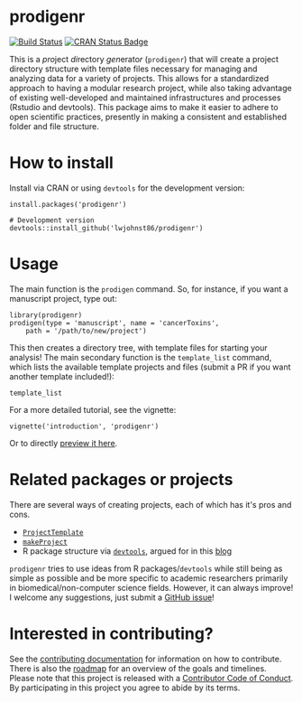 # prodigenr

[![Build Status](https://travis-ci.org/lwjohnst86/prodigenr.svg?branch=master)](https://travis-ci.org/lwjohnst86/prodigenr)
[![CRAN Status Badge](http://www.r-pkg.org/badges/version/prodigenr)](https://cran.r-project.org/package=prodigenr)

This is a *pro*ject *di*rectory *gen*erato*r* (`prodigenr`) that will
create a project directory structure with template files necessary for
managing and analyzing data for a variety of projects.  This allows
for a standardized approach to having a modular research project, while also
taking advantage of existing well-developed and maintained infrastructures and
processes (Rstudio and devtools). This package aims to make it easier to adhere
to open scientific practices, presently in making a consistent and established
folder and file structure.

# How to install

Install via CRAN or using `devtools` for the development version:

    install.packages('prodigenr')
    
    # Development version
    devtools::install_github('lwjohnst86/prodigenr')

# Usage

The main function is the `prodigen` command.  So, for instance, if you
want a manuscript project, type out:

    library(prodigenr)
    prodigen(type = 'manuscript', name = 'cancerToxins',
        path = '/path/to/new/project')

This then creates a directory tree, with template files for starting
your analysis!  The main secondary function is the `template_list`
command, which lists the available template projects and files (submit
a PR if you want another template included!):

    template_list

For a more detailed tutorial, see the vignette:

    vignette('introduction', 'prodigenr')
    
Or to directly [preview it here](https://htmlpreview.github.io/?https://github.com/lwjohnst86/prodigenr/blob/master/vignettes/introduction.html).

# Related packages or projects

There are several ways of creating projects, each of which has it's pros and cons.

- [`ProjectTemplate`](http://projecttemplate.net/) 
- [`makeProject`](https://cran.r-project.org/package=makeProject)
- R package structure via
[`devtools`](https://cran.r-project.org/package=devtools), argued for in this
[blog](https://rmflight.github.io/posts/2014/07/vignetteAnalysis.html) 

`prodigenr` tries to use ideas from R packages/`devtools` while still being as simple
as possible and be more specific to academic researchers primarily in
biomedical/non-computer science fields. However, it can always improve! I
welcome any suggestions, just submit a 
[GitHub issue](https://github.com/lwjohnst86/prodigenr/issues)!

# Interested in contributing?

See the [contributing documentation](CONTRIBUTING.md) for information on how to
contribute. There is also the [roadmap](roadmap.md) for an overview of the goals 
and timelines. Please note that this project is released with a 
[Contributor Code of Conduct](CONDUCT.md). By participating in this project you
agree to abide by its terms.
